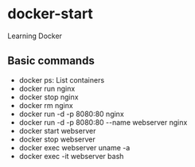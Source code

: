 # docker-start
Learning Docker

## Basic commands

- docker ps: List containers
- docker run nginx
- docker stop nginx
- docker rm nginx
- docker run -d -p 8080:80 nginx
- docker run -d -p 8080:80 --name webserver nginx
- docker start webserver
- docker stop webserver
- docker exec webserver uname -a
- docker exec -it webserver bash
